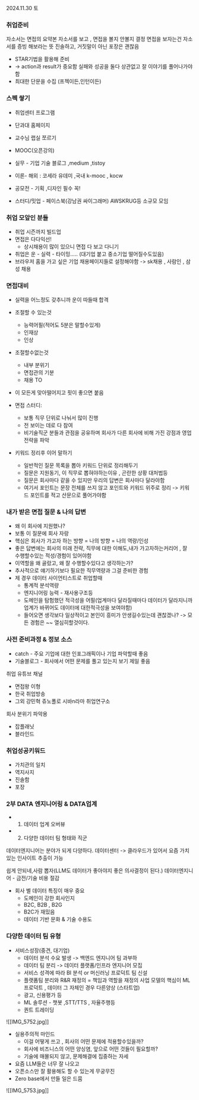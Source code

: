 2024.11.30 토

### 취업준비
자소서는 면접의 요약본
자소서를 보고 , 면접을 볼지 안볼지 결정
면접을 보자는건 자소서를 증빙 해보라는 뜻
진솔하고, 거짓말이 아닌 포장은 괜찮음

- STAR기법을 활용해 준비
-  -> action과 result가 중요함 실패와 성공을 둘다 상관없고 잘 이야기를 풀어나가야함
- 최대한 단문을 수집 (프젝이든,인턴이든)

### 스펙 쌓기
- 취업센터 프로그램
- 단과대 홈페이지
- 교수님 랩실 쪼르기
- MOOC(오픈강의)
- 실무 - 기업 기술 블로그 ,medium ,tistoy
- 이론- 해외 : 코세라 유데미 ,국내 k-mooc , kocw

- 공모전 - 기획 ,디자인 필수 꼭!
- 스터디/밋업 - 페이스북(강남권 싸이그래머) AWSKRUG등 소규모 모임


### 취업 모앞인 분들
- 취업 시즌까지 빌드업
- 면접은 다다익선!
	- 상시채용이 많이 있으니 면접 다 보고 다니기
- 취업은 운 - 실력 - 타이밍..... (대기업 붙고 중소기업 떨어질수도있음)
- 브라우저 홈을 가고 싶은 기업 채용페이지들로 설정해야함 -> sk채용 , 사람인 , 삼성 채용
### 면접대비
- 실력을 어느정도 갖추니까 운이 따들때 합격
- 조절할 수 있는것
	- 능력어필(적어도 5분은 말할수있게)
	- 인재상
	- 인상
- 조절할수없는것
	- 내부 분위기
	- 면접관의 기분
	- 채용 TO
- 이 모든게 맞아떨어지고 핏이 좋으면 붙음


-  면접 스터디:
	- 보통 직무 단위로 나눠서 많이 진행
	- 전 보이는 데로 다 참여
	- 비기술직군 분들과 관점을 공유하며 회사가 다른 회사에 비해 가진 강점과 영업 전략을 파악
- 키워드 정리후 이어 말하기
	- 일반적인 질문 목록을 뽑아 키워드 단위로 정리해두기
	- 질문은 지원동기, 이 직무로 뽑혀야하는이유 , 곤란한 상황 대처법등
	- 질문은 회사마다 같을 수 있지만 우리의 답변은 회사마다 달라야함
	- 여기서 포인트는 문장 전체를 쓰지 않고 포인트와 키워드 위주로 정리 -> 키워드 포인트를 적고 산문으로 풀어가야함
### 내가 받은 면접 질문 & 나의 답변
- 왜 이 회사에 지원했나?
- 보통 이 질문에 회사 자랑
- 핵심은 회사가 가고자 하는 방향 = 나의 방향 = 나의 역량/인성
- 좋은 답변에는 회사의 미래 전략, 직무에 대한 이해도,내가 가고자하는커리어 , 잘 수행할수있는 적성/경험이 있어야함
- 이역할을 왜 골랐고, 왜 잘 수행할수있다고 생각하는가?
- 추사적으로 얘기하기보다 필요한 직무역량과 그걸 준비한 경험
- 제 경우 데이터 사이언티스트로 취업할때
	- 통계적 분석역량
	- 엔지니어링 능력 - 재사용구조등
	- 도메인을 탐험했던 적극성을 어필(업계마다 달라질때마다 데이터가 달라지니까 업계가 바뀌어도 데이터에 대한적극성을 보여야함)
	- 들어오면 생각보다 일상적이고 본인이 흥미가 안생길수있는데 괜찮겠나? -> 모든 경험은 ~~ 열심히할것이다.

### 사전 준비과정 & 정보 소스
- catch - 주요 기업에 대한 인포그래픽이나 기업 파악할때 좋음
- 기술블로그 - 회사에서 어떤 문제를 풀고 있는지 보기 제일 좋음 

취업 유튜브 채널
- 면접왕 이형
- 한국 취업방송
- 그외 강민혁 쥬노폴로 시바n라마 취업연구소

회사 분위기 파악용
- 잡플래닛 
- 블라인드

### 취업성공키워드
- 가치관의 일치
- 역지사지
- 진솔함
- 포장 


### 2부 DATA 엔지니어링 & DATA업계

- 1. 데이터 업계 오버뷰
- 2. 다양한 데이터 팀 형태와 직군


데이터엔지니어는 분야가 되게 다양하다. 
데이터센터 -> 클라우드가 있어서 요즘 가치 있는 인사이트 추출이 가능

쉽게 안되네,사람 뽑자(LLM도 데이터가 좋아야지 좋은 의사결정이 된다.)
데이터엔지니어 - 금전/기술 비용 절감
- 회사 별 데이터 특징이 매우 중요
	- 도메인이 강한 회사인지
	- B2C, B2B , B2G 
	- B2C가 재밌음 
	- 데이터 기반 문화 & 기술 수용도 

### 다양한 데이터 팀 유형
- 서비스성장(중견, 대기업)
	- 데이터 분석 수요 발생 -> 백엔드 엔지니어 팀 과부하
	- 데이터 팀 분리 -> 데이터 플랫폼/인프라 엔지니어 모집
	- 서비스 성격에 따라 BI 분석 or 머신러닝 프로덕트 팀 신설
	- 플랫폼팀 분리와 R&R 재정의 = 책임과 역할을 재정의
사업 모델의 핵심이 ML 프로덕트 , 데이터 그 자체인 경우 다른양상 (스타트업)
	- 광고, 신용평가 등
	- ML 솔루션 - 챗봇 ,STT/TTS , 자율주행등
	- 퀀트 트레이딩

![[IMG_5752.jpg]]

- 실용주의적 마인드
	- 이걸 어떻게 쓰고 , 회사의 어떤 문제에 적용할수있을까?
	- 회사에 비즈니스의 어떤 양싱염, 앞으로 어떤 것들이 필요할까?
	- 기술에 매몰되지 않고, 문제해결에 집중하는 자세
- 요즘 LLM들은 너무 잘 나오고
-  오픈소스만 잘 활용해도 할 수 있는게 무궁무진
- Zero base에서 만들 일은 드뭄


![[IMG_5753.jpg]]